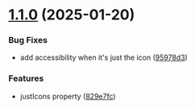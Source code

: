 # [1.1.0](https://github.com/matheusrocha89/react-click-edit/compare/v1.0.0...v1.1.0) (2025-01-20)


### Bug Fixes

* add accessibility when it's just the icon ([95978d3](https://github.com/matheusrocha89/react-click-edit/commit/95978d36a2b6d8de11b3084ba614fcde80e45668))


### Features

* justIcons property ([829e7fc](https://github.com/matheusrocha89/react-click-edit/commit/829e7fc4876af01e02cd1b466a8c3cac3d493dfa))
